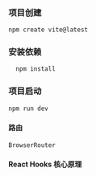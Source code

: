 ### 项目创建
```js
npm create vite@latest
```

### 安装依赖
```js
  npm install
```

### 项目启动
```js
npm run dev
```

#### 路由
```js
BrowserRouter 
```

#### React Hooks 核心原理

